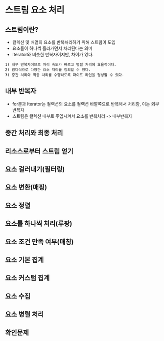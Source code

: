 # 스트림 요소 처리
## 스트림이란?
- 컬렉션 및 배열의 요소를 반복처리하기 위해 스트림이 도입
- 요소들이 하나씩 흘러가면서 처리된다는 의미
- Iterator와 비슷한 반복자이지만, 차이가 있다.
```
1) 내부 반복자이므로 처리 속도가 빠르고 병렬 처리에 효율적이다.
2) 람다식으로 다양한 요소 처리를 정의할 수 있다.
3) 중간 처리와 최종 처리를 수행하도록 파이프 라인을 형성할 수 있다.
```
## 내부 반복자
- for문과 Iterator는 컬렉션의 요소를 컬렉션 바깥쪽으로 반복해서 처리함, 이는 외부반복자
- 스트림은 컬렉션 내부로 주입시켜서 요소를 반복처리 -> 내부반복자
## 중간 처리와 최종 처리
## 리소스로부터 스트림 얻기
## 요소 걸러내기(필터링)
## 요소 변환(매핑)
## 요소 정렬
## 요소를 하나씩 처리(루팡)
## 요소 조건 만족 여부(매칭)
## 요소 기본 집계
## 요소 커스텀 집계
## 요소 수집
## 요소 병렬 처리
## 확인문제